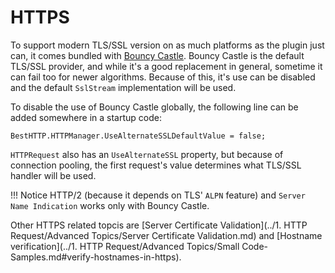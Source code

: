 # HTTPS

To support modern TLS/SSL version on as much platforms as the plugin just can, it comes bundled with [Bouncy Castle](https://github.com/bcgit/bc-csharp/). Bouncy Castle is the default TLS/SSL provider, and while it's a good replacement in general, sometime it can fail too for newer algorithms. Because of this, it's use can be disabled and the default `SslStream` implementation will be used.

To disable the use of Bouncy Castle globally, the following line can be added somewhere in a startup code:

```language-csharp
BestHTTP.HTTPManager.UseAlternateSSLDefaultValue = false;
```

`HTTPRequest` also has an `UseAlternateSSL` property, but because of connection pooling, the first request's value determines what TLS/SSL handler will be used. 


!!! Notice
	HTTP/2 (because it depends on TLS' `ALPN` feature) and `Server Name Indication` works only with Bouncy Castle.
	
Other HTTPS related topcis are [Server Certificate Validation](../1. HTTP Request/Advanced Topics/Server Certificate Validation.md) and [Hostname verification](../1. HTTP Request/Advanced Topics/Small Code-Samples.md#verify-hostnames-in-https).

